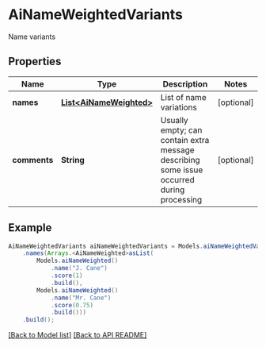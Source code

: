 
# AiNameWeightedVariants

Name variants             

## Properties
Name | Type | Description | Notes
------------ | ------------- | ------------- | -------------
**names** | [**List&lt;AiNameWeighted&gt;**](AiNameWeighted.md) | List of name variations              |  [optional]
**comments** | **String** | Usually empty; can contain extra message describing some issue occurred during processing              |  [optional]



## Example
```java
AiNameWeightedVariants aiNameWeightedVariants = Models.aiNameWeightedVariants()
    .names(Arrays.<AiNameWeighted>asList(
        Models.aiNameWeighted()
            .name("J. Cane")
            .score(1)
            .build(),
        Models.aiNameWeighted()
            .name("Mr. Cane")
            .score(0.75)
            .build()))
    .build();
```


[[Back to Model list]](Models.md) [[Back to API README]](README.md)

